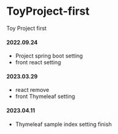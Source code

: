 # ToyProject-first
Toy Project first

#### 2022.09.24
* Project spring boot setting
* front react setting

#### 2023.03.29
* react remove
* front Thymeleaf setting

#### 2023.04.11
* Thymeleaf sample index setting finish
